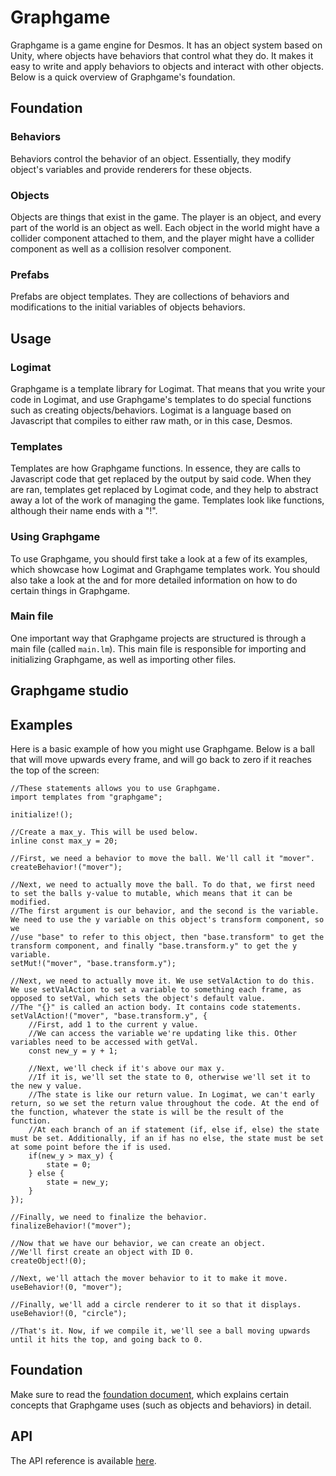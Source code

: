 # Graphgame
Graphgame is a game engine for Desmos. It has an object system based on Unity, where objects have behaviors that control what they do. It makes it easy to write and apply behaviors to objects and interact with other objects. Below is a quick overview of Graphgame's foundation.

## Foundation

### Behaviors
Behaviors control the behavior of an object. Essentially, they modify object's variables and provide renderers for these objects.

### Objects
Objects are things that exist in the game. The player is an object, and every part of the world is an object as well. Each object in the world might have a collider component attached to them, and the player might have a collider component as well as a collision resolver component.

### Prefabs
Prefabs are object templates. They are collections of behaviors and modifications to the initial variables of objects behaviors.

## Usage

### Logimat
Graphgame is a template library for Logimat. That means that you write your code in Logimat, and use Graphgame's templates to do special functions such as creating objects/behaviors. Logimat is a language based on Javascript that compiles to either raw math, or in this case, Desmos.

### Templates
Templates are how Graphgame functions. In essence, they are calls to Javascript code that get replaced by the output by said code. When they are ran, templates get replaced by Logimat code, and they help to abstract away a lot of the work of managing the game. Templates look like functions, although their name ends with a "!".

### Using Graphgame
To use Graphgame, you should first take a look at a few of its examples, which showcase how Logimat and Graphgame templates work. You should also take a look at the <API reference> and <Priority guide> for more detailed information on how to do certain things in Graphgame.

### Main file
One important way that Graphgame projects are structured is through a main file (called `main.lm`). This main file is responsible for importing and initializing Graphgame, as well as importing other files.

## Graphgame studio

## Examples
Here is a basic example of how you might use Graphgame. Below is a ball that will move upwards every frame, and will go back to zero if it reaches the top of the screen:
```
//These statements allows you to use Graphgame.
import templates from "graphgame";

initialize!();

//Create a max_y. This will be used below.
inline const max_y = 20;

//First, we need a behavior to move the ball. We'll call it "mover".
createBehavior!("mover");

//Next, we need to actually move the ball. To do that, we first need to set the balls y-value to mutable, which means that it can be modified.
//The first argument is our behavior, and the second is the variable. We need to use the y variable on this object's transform component, so we
//use "base" to refer to this object, then "base.transform" to get the transform component, and finally "base.transform.y" to get the y variable.
setMut!("mover", "base.transform.y");

//Next, we need to actually move it. We use setValAction to do this. We use setValAction to set a variable to something each frame, as opposed to setVal, which sets the object's default value.
//The "{}" is called an action body. It contains code statements.
setValAction!("mover", "base.transform.y", {
    //First, add 1 to the current y value.
    //We can access the variable we're updating like this. Other variables need to be accessed with getVal.
    const new_y = y + 1;
    
    //Next, we'll check if it's above our max y.
    //If it is, we'll set the state to 0, otherwise we'll set it to the new y value.
    //The state is like our return value. In Logimat, we can't early return, so we set the return value throughout the code. At the end of the function, whatever the state is will be the result of the function.
    //At each branch of an if statement (if, else if, else) the state must be set. Additionally, if an if has no else, the state must be set at some point before the if is used.
    if(new_y > max_y) {
        state = 0;
    } else {
        state = new_y;
    }
});

//Finally, we need to finalize the behavior.
finalizeBehavior!("mover");

//Now that we have our behavior, we can create an object.
//We'll first create an object with ID 0.
createObject!(0);

//Next, we'll attach the mover behavior to it to make it move.
useBehavior!(0, "mover");

//Finally, we'll add a circle renderer to it so that it displays.
useBehavior!(0, "circle");

//That's it. Now, if we compile it, we'll see a ball moving upwards until it hits the top, and going back to 0.
```

## Foundation
Make sure to read the [foundation document](FOUNDATION.md), which explains certain concepts that Graphgame uses (such as objects and behaviors) in detail.

## API
The API reference is available [here](API.md).